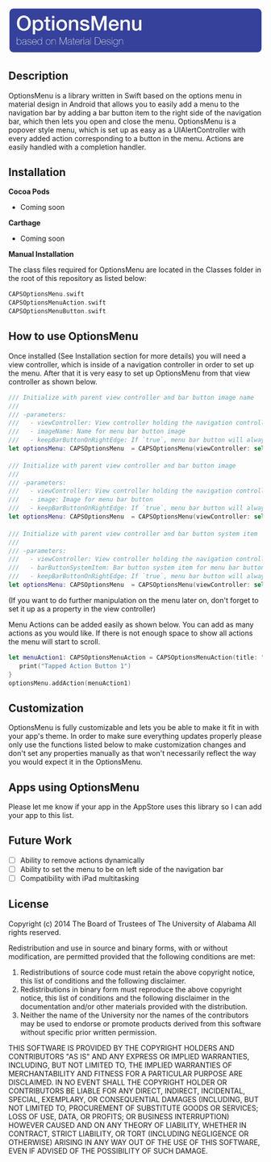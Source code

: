 <img src="https://raw.githubusercontent.com/uacaps/ResourceRepo/master/OptionsMenu/OptionsMenuHeader.png" alt="OptionsMenuHeader">

## Description

OptionsMenu is a library written in Swift based on the options menu in material design in Android that allows you to easily add a menu to the navigation bar by adding a bar button item to the right side of the navigation bar, which then lets you open and close the menu. OptionsMenu is a popover style menu, which is set up as easy as a UIAlertController with every added action corresponding to a button in the menu. Actions are easily handled with a completion handler.

## Installation

**Cocoa Pods**

* Coming soon

**Carthage**

* Coming soon

**Manual Installation**

The class files required for OptionsMenu are located in the Classes folder in the root of this repository as listed below:

```Swift
CAPSOptionsMenu.swift
CAPSOptionsMenuAction.swift
CAPSOptionsMenuButton.swift
```

## How to use OptionsMenu

Once installed (See Installation section for more details) you will need a view controller, which is inside of a navigation controller in order to set up the menu. After that it is very easy to set up OptionsMenu from that view controller as shown below.

```Swift
/// Initialize with parent view controller and bar button image name
///
/// -parameters:
///   - viewController: View controller holding the navigation controller with the navigation bar the menu is to be put on
///   - imageName: Name for menu bar button image
///   - keepBarButtonOnRightEdge: If `true`, menu bar button will always stay on the rightmost position
let optionsMenu: CAPSOptionsMenu  = CAPSOptionsMenu(viewController: self, imageName: "ImageName", keepBarButtonAtEdge: true)

/// Initialize with parent view controller and bar button image
///
/// -parameters:
///   - viewController: View controller holding the navigation controller with the navigation bar the menu is to be put on
///   - image: Image for menu bar button
///   - keepBarButtonOnRightEdge: If `true`, menu bar button will always stay on the rightmost position
let optionsMenu: CAPSOptionsMenu  = CAPSOptionsMenu(viewController: self, image: UIImage(), keepBarButtonAtEdge: true)

/// Initialize with parent view controller and bar button system item
///
/// -parameters:
///   - viewController: View controller holding the navigation controller with the navigation bar the menu is to be put on
///   - barButtonSystemItem: Bar button system item for menu bar button
///   - keepBarButtonOnRightEdge: If `true`, menu bar button will always stay on the rightmost position
let optionsMenu: CAPSOptionsMenu  = CAPSOptionsMenu(viewController: self, barButtonSystemItem: UIBarButtonSystemItem.Organize, keepBarButtonAtEdge: true)
```
(If you want to do further manipulation on the menu later on, don't forget to set it up as a property in the view controller)

Menu Actions can be added easily as shown below. You can add as many actions as you would like. If there is not enough space to show all actions the menu will start to scroll.

```Swift
let menuAction1: CAPSOptionsMenuAction = CAPSOptionsMenuAction(title: "Action Title 1") { (action: CAPSOptionsMenuAction) -> Void in
   print("Tapped Action Button 1")
}
optionsMenu.addAction(menuAction1)
```

## Customization
OptionsMenu is fully customizable and lets you be able to make it fit in with your app's theme. In order to make sure everything updates properly please only use the functions listed below to make customization changes and don't set any properties manually as that won't necessarily reflect the way you would expect it in the OptionsMenu.



## Apps using OptionsMenu

Please let me know if your app in the AppStore uses this library so I can add your app to this list.

## Future Work
- [ ] Ability to remove actions dynamically
- [ ] Ability to set the menu to be on left side of the navigation bar
- [ ] Compatibility with iPad multitasking

## License ##

Copyright (c) 2014 The Board of Trustees of The University of Alabama
All rights reserved.

Redistribution and use in source and binary forms, with or without
modification, are permitted provided that the following conditions
are met:

 1. Redistributions of source code must retain the above copyright
    notice, this list of conditions and the following disclaimer.
 2. Redistributions in binary form must reproduce the above copyright
    notice, this list of conditions and the following disclaimer in the
    documentation and/or other materials provided with the distribution.
 3. Neither the name of the University nor the names of the contributors
    may be used to endorse or promote products derived from this software
    without specific prior written permission.

THIS SOFTWARE IS PROVIDED BY THE COPYRIGHT HOLDERS AND CONTRIBUTORS
"AS IS" AND ANY EXPRESS OR IMPLIED WARRANTIES, INCLUDING, BUT NOT
LIMITED TO, THE IMPLIED WARRANTIES OF MERCHANTABILITY AND FITNESS
FOR A PARTICULAR PURPOSE ARE DISCLAIMED. IN NO EVENT SHALL
THE COPYRIGHT HOLDER OR CONTRIBUTORS BE LIABLE FOR ANY DIRECT,
INDIRECT, INCIDENTAL, SPECIAL, EXEMPLARY, OR CONSEQUENTIAL DAMAGES
(INCLUDING, BUT NOT LIMITED TO, PROCUREMENT OF SUBSTITUTE GOODS OR
SERVICES; LOSS OF USE, DATA, OR PROFITS; OR BUSINESS INTERRUPTION)
HOWEVER CAUSED AND ON ANY THEORY OF LIABILITY, WHETHER IN CONTRACT,
STRICT LIABILITY, OR TORT (INCLUDING NEGLIGENCE OR OTHERWISE)
ARISING IN ANY WAY OUT OF THE USE OF THIS SOFTWARE, EVEN IF ADVISED
OF THE POSSIBILITY OF SUCH DAMAGE.
